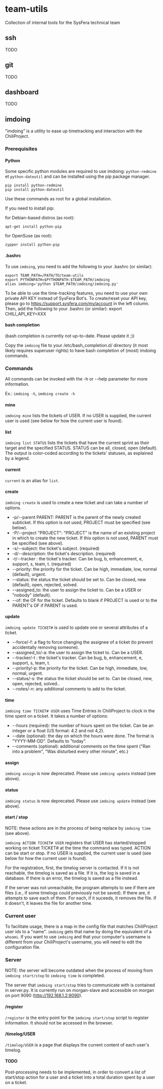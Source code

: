 # team-utils

Collection of internal tools for the SysFera technical team

## ssh

TODO

## git

TODO

## dashboard

TODO

## imdoing

"imdoing" is a utility to ease up timetracking and interaction with the ChiliProject.

### Prerequisites

#### Python

Some specific python modules are required to use imdoing: `python-redmine` et `python-dateutil` and can be installed using the pip package manager.

    pip install python-redmine
    pip install python-dateutil

Use these commands as root for a global installation.

If you need to install pip:

for Debian-based distros (as root):

    apt-get install python-pip

for OpenSuse (as root):

    zypper install python-pip


#### .bashrc

To use `imdoing`, you need to add the following to your .bashrc (or similar):

    export TEAM_PATH=/PATH/TO/team-utils
    export PYTHONPATH=$PYTHONPATH:$TEAM_PATH/imdoing
    alias imdoing='python $TEAM_PATH/imdoing/imdoing.py'

To be able to use the time-tracking features, you need to use your own private API KEY instead of SysFera Bot's. To create/reset your API key, please go to https://support.sysfera.com/my/account in the left column. Then, add the following to your .bashrc (or similar):
    export CHILI_API_KEY=XXX


#### bash completion

(bash completion is currently not up-to-date. Please update it ;))

Copy the `imdoing` file to your /etc/bash_completion.d/ directory (it most likely requires superuser rights) to have bash completion of (most) imdoing commands.

### Commands

All commands can be invoked with the -h or --help parameter for more information.

Ex.: `imdoing -h`, `imdoing create -h`

#### mine

`imdoing mine` lists the tickets of USER. If no USER is supplied, the current user is used (see below for how the current user is found).

#### list

`imdoing list STATUS` lists the tickets that have the current sprint as their target and the specified STATUS. STATUS can be all, closed, open (default). The output is color-coded according to the tickets' statuses, as explained by a legend.


#### current

`current` is an alias for `list`.

#### create

`imdoing create` is used to create a new ticket and can take a number of options.

- -p/--parent PARENT: PARENT is the parent of the newly created subticket. If this option is not used, PROJECT must be specified (see below).
- -P/--project "PROJECT": "PROJECT" is the name of an existing project in which to create the new ticket. If this option is not used, PARENT must be specified (see above).
- -s/--subject: the ticket's subject. (required)
- -d/--description: the ticket's description. (required)
- -t/--tracker : the ticket's tracker. Can be bug, b, enhancement, e, support, s, team, t. (required)
- --priority: the priority for the ticket. Can be high, immediate, low, normal (default), urgent.
- --status: the status the ticket should be set to. Can be closed, new (default), open, rejected, solved.
- --assigned_to: the user to assign the ticket to. Can be a USER or "nobody" (default).
- --of: the OF for the ticket. Defaults to blank if PROJECT is used or to the PARENT's OF if PARENT is used.

#### update

`imdoing update TICKET#` is used to update one or several attributes of a ticket.

- --force/-f: a flag to force changing the assignee of a ticket (to prevent accidentally removing someone).
- --assigned_to/-a: the user to assign the ticket to. Can be a USER.
- --tracker/-t : the ticket's tracker. Can be bug, b, enhancement, e, support, s, team, t.
- --priority/-p: the priority for the ticket. Can be high, immediate, low, normal, urgent.
- --status/-s: the status the ticket should be set to. Can be closed, new, open, rejected, solved..
- --notes/-n: any additional comments to add to the ticket.

#### time

`imdoing time TICKET# USER` uses Time Entries in ChiliProject to clock in the time spent on a ticket. It takes a number of options:

- --hours (required): the number of hours spent on the ticket. Can be an integer or a float (US format: 4.2 and not 4,2).
- --date (optional): the day on which the hours were done. The format is "YYYY-MM-DD". Defaults to "today".
- --comments (optional): additional comments on the time spent ("Ran into a problem", "Was disturbed every other minute", etc.)

#### assign

`imdoing assign` is now deprecated. Please use `imdoing update` instead (see above).

#### status

`imdoing status` is now deprecated. Please use `imdoing update` instead (see above).

#### start / stop

NOTE: these actions are in the process of being replace by `imdoing time` (see above).

`imdoing ACTION TICKET# USER` registers that USER has started/stopped working on ticket TICKET# at the time the command was typed.
ACTION can be start or stop. If no USER is supplied, the current user is used (see below for how the current user is found).

For the registration, first, the timelog server is contacted. If it is not reachable, the timelog is saved as a file. If it is, the log is saved in a database. If there is an error, the timelog is saved as a file instead.

If the server was not unreachable, the program attempts to see if there are files (i.e., if some timelogs could previously not be saved). If there are, it attempts to save each of them. For each, if it suceeds, it removes the file. If it doesn't, it leaves the file for another time.

### Current user

To facilitate usage, there is a map in the config file that matches ChiliProject user ids to a "name". `imdoing` gets that name by doing the equivalent of a `whoami`. If you want to use `imdoing` and that your computer's username is different from your ChiliProject's username, you will need to edit the configuration file.

### Server

NOTE: the server will become outdated when the process of moving from `imdoing start/stop` to `imdoing time` is completed.

The server that `imdoing start/stop` tries to communicate with is contained in server.py. It is currently run on morgan-slave and accessible on morgan on port 9090 (http://192.168.1.2:9090).

#### /register

`/register` is the entry point for the `imdoing start/stop` script to register information. It should not be accessed in the browser.

#### /timelog/USER

`/timelog/USER` is a page that displays the current content of each user's timelog.

#### TODO

Post-processing needs to be implemented, in order to convert a list of start/stop action for a user and a ticket into a total duration spent by a user on a ticket.